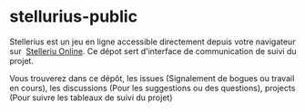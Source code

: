# stellurius-public
Stellerius est un jeu en ligne accessible directement depuis votre navigateur sur  [Stelleriu Online](https://stellerius.online). Ce dépot sert d'interface de communication de suivi du projet.

Vous trouverez dans ce dépôt, les issues (Signalement de bogues ou travail en cours), les discussions (Pour les suggestions ou des questions), projects (Pour suivre les tableaux de suivi du projet)
